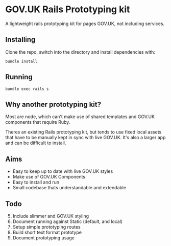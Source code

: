 # GOV.UK Rails Prototyping kit

A lightweight rails prototyping kit for pages GOV.UK, not including services.

## Installing

Clone the repo, switch into the directory and install dependencies with:

```
bundle install
```

## Running

```
bundle exec rails s
```

## Why another prototyping kit?

Most are node, which can't make use of shared templates and GOV.UK components
that require Ruby.

Theres an existing Rails prototyping kit, but tends to use fixed local assets
that have to be manually kept in sync with live GOV.UK. It's also a larger app
and can be difficult to install.

## Aims

* Easy to keep up to date with live GOV.UK styles
* Make use of GOV.UK Components
* Easy to install and run
* Small codebase thats understandable and extendable


## Todo

5. Include slimmer and GOV.UK styling
6. Document running against Static (default, and local)
6. Setup simple prototyping routes
7. Build short text format prototype
8. Document prototyping usage
